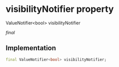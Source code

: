 


# visibilityNotifier property







ValueNotifier&lt;bool> visibilityNotifier
  
_<span class="feature">final</span>_






## Implementation

```dart
final ValueNotifier<bool> visibilityNotifier;
```







